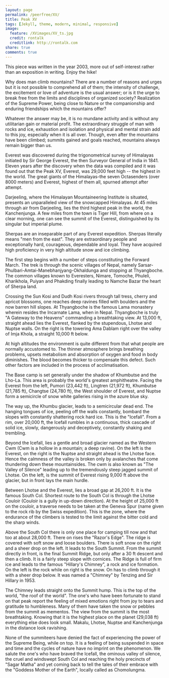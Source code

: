 ```yaml
---
layout: page
permalink: /peerfree/XV/
title: Peak XV
tags: [Jekyll, theme, modern, minimal, responsive]
image:
  feature: /XVimages/XV_ts.jpg
  credit: rontalk
  creditlink: http://rontalk.com
share: true
comments: true
---
```


This piece was written in the year 2003, more out of self-interest rather than an exposition in writing. Enjoy the hike!

Why does man climb mountains? There are a number of reasons and urges but it is not possible to comprehend all of them; the intensity of challenge, the excitement or love of adventure is the usual answer; or is it the urge to break free from the limits and disciplines of organized society? 
Realization of the Supreme Power, being close to Nature or the companionship and enduring friendships which the mountains offer? 

Whatever the answer may be, it is no mundane activity and is without any utilitarian gain or material profit. 
The extraordinary struggle of man with rocks and ice, exhaustion and isolation and physical and mental strain add to this joy, especially when it is all over. Though, even after the mountains have been climbed; summits gained and goals reached, mountains always remain bigger than us.

Everest was discovered during the trigonometrical survey of Himalayas initiated by Sir George Everest, the then Surveyor General of India in 1841. Eleven years after the discovery when the data was compiled and it was found out that the Peak XV, Everest, was 29,000 feet high -- the highest in the world. The great giants of the Himalayas-the seven Octasenders (over 8000 meters) and Everest, highest of them all, spurned attempt after attempt.

Darjeeling, where the Himalayan Mountaineering Institute is situated, presents an unparalleled view of the snowcapped Himalayas. At 45 miles through air from Darjeeling, lies the third highest peak in the world, the Kanchenjunga. A few miles from the town is Tiger Hill, from where on a clear morning, one can see the summit of the Everest, distinguished by its singular but imperial plume.

Sherpas are an inseparable part of any Everest expedition. 
Sherpas literally means "men from the east". They are extraordinary people and exceptionally hard, courageous, dependable and loyal. They have acquired high proficiency in very high altitude snow and ice climbing.

The first step begins with a number of steps constituting the Forward March. 
The trek is through the scenic villages of Nepal, namely Sarsar-Phulbari-Amtai-Manebhanjyang-Okhaldunga and stopping at Thyangboche. 
The common villages known to Everesters, Nimare, Tomoche, Phuleli, Kharikhola, Puiyan and Phakding finally leading to Namche Bazar the heart of Sherpa land.

Crossing the Sun Kosi and Dudh Kosi rivers through tall tress, cherry and apricot blossoms, one reaches deep ravines filled with boulders and the now barren hill slopes. 
At Thyangboche is the famous Lama monastery wherein resides the Incarnate Lama, when in Nepal. 
Thyangboche is truly "A Gateway to the Heavens" commanding a breathtaking view. 
At 13,000 ft, straight ahead lies the Everest, flanked by the stupendous, Lhotse and Nuptse walls. 
On the right is the towering Ama Dablam right over the valley of Imja Khola, a straight 10,000 ft below.

At high altitudes the environment is quite different from that what people are normally accustomed to. The thinner atmosphere brings breathing problems, upsets metabolism and absorption of oxygen and food in body diminishes. The blood becomes thicker to compensate this defect. Such other factors are included in the process of acclimatisation.

The Base camp is set generally under the shadow of Khumbutse and the Lho-La. This area is probably the world's greatest amphitheatre. Facing the Everest from the left, Pumori (23,442 ft), Lingtren (21,972 ft), Khumbutse (21,785 ft), Changtse (24,780 ft), the West shoulder of Everest, and Nuptse form a semicircle of snow white galleries rising in the azure blue sky. 


The way up, the Khumbu glacier, leads to a semicircular dead end. The hanging tongues of ice, peeling off the walls constantly, bombard the slopes with constantly shattering rock hard ice. This is the "Icefall". From a rim, over 20,000 ft, the Icefall rumbles in a continuous, thick cascade of solid ice, slowly, dangerously and deceptively, constantly shaking and trembling. 


Beyond the Icefall, lies a gentle and broad glacier named as the Western Cwm (Cwm is a hollow in a mountain; a deep ravine). On the left is the Everest, on the right is the Nuptse and straight ahead is the Lhotse face. Hence the calmness of the valley is broken only by avalanches that come thundering down these mountainsides. The cwm is also known as "The Valley of Silence" leading up to the tremendously steep jagged summit of Lhotse. On the left, is the summit of Everest rising 9,000 ft above the glacier, but in front lays the main hurdle. 


Between Lhotse and the Everest, lies a broad gap at 26,200 ft. It is the famous South Col. Shortest route to the South Col is through the Lhotse Couloir (Couloir is a gully in up-down direction). At the height of 25,000 ft on the couloir, a traverse needs to be taken at the Geneva Spur (name given to the rock rib by the Swiss expedition). This is the zone, where the endurance of the climbers is tested to the limit against the bitter cold and the sharp winds. 


Above the South Col there is only one place for camping till now and that too at about 28,000 ft. There on rises the "Razor's Edge". The ridge is covered with soft snow and loose boulders. There is soft snow on the right and a sheer drop on the left. It leads to the South Summit. From the summit directly in front, is the final Summit Ridge, but only after a 30 ft descent and then a climb. It is a fairly steep slope with cornices. The 
Ridge is full of firm ice and leads to the famous "Hillary's Chimney", a rock and ice formation. On the left is the rock while on right is the snow. On has to climb through it with a sheer drop below. It was named a "Chimney" by Tenzing and Sir Hillary in 1953. 


The Chimney leads straight onto the Summit hump. This is the top of the world, "the roof of the world". The one's who have been fortunate to stand on that peak report the feeling of mixed emotions right from joy to tears and gratitude to humbleness. 
Many of them have taken the snow or pebbles from the summit as mementos. The view from the summit is the most breathtaking. Knowing that it is the highest place on the planet (29,038 ft) everything else does look small. Makalu, Lhotse, Nuptse and Kanchenjunga in the distance look ravishing.

None of the summiteers have denied the fact of experiencing the power of the Supreme Being, while on top. It is a feeling of being suspended in space and time and the cycles of nature have no imprint on the phenomenon. We salute the one's who have braved the Icefall, the ominous valley of silence, the cruel and windswept South Col and reaching the holy precincts of "Sagar Matha" and yet coming back to tell the tales of their embrace with the "Goddess Mother of the Earth", locally called as Chomolungma.